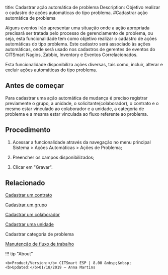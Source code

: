 title: Cadastrar ação automática de problema
Description: Objetivo realizar o cadastro de ações automáticas do tipo problema.
#Cadastrar ação automática de problema

Alguns eventos irão apresentar uma situação onde a ação apropriada precisará ser
tratada pelo processo de gerenciamento de problema, ou seja, esta funcionalidade
tem como objetivo realizar o cadastro de ações automáticas do tipo problema.
Este cadastro será associado às ações automáticas, onde será usado nos cadastros
de gerentes de eventos do CITSmart Nagios, Zabbix, Inventory e Eventos
Correlacionados.

Esta funcionalidade disponibiliza ações diversas, tais como, incluir, alterar e
excluir ações automáticas do tipo problema.

Antes de começar
--------------------

Para cadastrar uma ação automática de mudança é preciso registrar previamente o
grupo, a unidade, o solicitante(colaborador), o contrato e o mesmo estar
vinculado ao colaborador e a unidade, a categoria de problema e a mesma estar
vinculada ao fluxo referente ao problema.

Procedimento
----------------

1.  Acessar a funcionalidade através da navegação no menu principal Sistema \>
    Ações Automáticas \> Ações de Problema;

2.  Preencher os campos disponibilizados;

3.  Clicar em "Gravar".


Relacionado
-----------

[Cadastrar um contrato](/pt-br/citsmart-esp-8/additional-features/contract-management/use/register-contract.html)

[Cadastrar um grupo](/pt-br/citsmart-esp-8/initial-settings/access-settings/user/register-groups.html)

[Cadastrar um colaborador](/pt-br/citsmart-esp-8/initial-settings/access-settings/user/register-employee.html)

[Cadastrar uma unidade](/pt-br/citsmart-esp-8/platform-administration/region-and-language/register-unit.html)

Cadastrar categoria de problema

[Manutenção de fluxo de trabalho](/pt-br/citsmart-esp-8/platform-administration/flow-maintenance/workflow.maintenance.html)

!!! tip "About"

    <b>Product/Version:</b> CITSmart ESP | 8.00 &nbsp;&nbsp;
    <b>Updated:</b>01/18/2019 – Anna Martins

